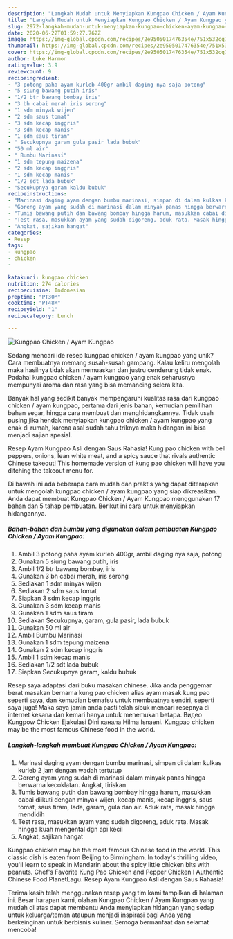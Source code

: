 ```yaml
---
description: "Langkah Mudah untuk Menyiapkan Kungpao Chicken / Ayam Kungpao yang Enak"
title: "Langkah Mudah untuk Menyiapkan Kungpao Chicken / Ayam Kungpao yang Enak"
slug: 2972-langkah-mudah-untuk-menyiapkan-kungpao-chicken-ayam-kungpao-yang-enak
date: 2020-06-22T01:59:27.762Z
image: https://img-global.cpcdn.com/recipes/2e9505017476354e/751x532cq70/kungpao-chicken-ayam-kungpao-foto-resep-utama.jpg
thumbnail: https://img-global.cpcdn.com/recipes/2e9505017476354e/751x532cq70/kungpao-chicken-ayam-kungpao-foto-resep-utama.jpg
cover: https://img-global.cpcdn.com/recipes/2e9505017476354e/751x532cq70/kungpao-chicken-ayam-kungpao-foto-resep-utama.jpg
author: Luke Harmon
ratingvalue: 3.9
reviewcount: 9
recipeingredient:
- "3 potong paha ayam kurleb 400gr ambil daging nya saja potong"
- "5 siung bawang putih iris"
- "1/2 btr bawang bombay iris"
- "3 bh cabai merah iris serong"
- "1 sdm minyak wijen"
- "2 sdm saus tomat"
- "3 sdm kecap inggris"
- "3 sdm kecap manis"
- "1 sdm saus tiram"
- " Secukupnya garam gula pasir lada bubuk"
- "50 ml air"
- " Bumbu Marinasi"
- "1 sdm tepung maizena"
- "2 sdm kecap inggris"
- "1 sdm kecap manis"
- "1/2 sdt lada bubuk"
- "Secukupnya garam kaldu bubuk"
recipeinstructions:
- "Marinasi daging ayam dengan bumbu marinasi, simpan di dalam kulkas kurleb 2 jam dengan wadah tertutup"
- "Goreng ayam yang sudah di marinasi dalam minyak panas hingga berwarna kecoklatan. Angkat, tiriskan"
- "Tumis bawang putih dan bawang bombay hingga harum, masukkan cabai diikuti dengan minyak wijen, kecap manis, kecap inggris, saus tomat, saus tiram, lada, garam, gula dan air. Aduk rata, masak hingga mendidih"
- "Test rasa, masukkan ayam yang sudah digoreng, aduk rata. Masak hingga kuah mengental dgn api kecil"
- "Angkat, sajikan hangat"
categories:
- Resep
tags:
- kungpao
- chicken
- 

katakunci: kungpao chicken  
nutrition: 274 calories
recipecuisine: Indonesian
preptime: "PT30M"
cooktime: "PT48M"
recipeyield: "1"
recipecategory: Lunch

---
```



![Kungpao Chicken / Ayam Kungpao](https://img-global.cpcdn.com/recipes/2e9505017476354e/751x532cq70/kungpao-chicken-ayam-kungpao-foto-resep-utama.jpg)

Sedang mencari ide resep kungpao chicken / ayam kungpao yang unik? Cara membuatnya memang susah-susah gampang. Kalau keliru mengolah maka hasilnya tidak akan memuaskan dan justru cenderung tidak enak. Padahal kungpao chicken / ayam kungpao yang enak seharusnya mempunyai aroma dan rasa yang bisa memancing selera kita.

Banyak hal yang sedikit banyak mempengaruhi kualitas rasa dari kungpao chicken / ayam kungpao, pertama dari jenis bahan, kemudian pemilihan bahan segar, hingga cara membuat dan menghidangkannya. Tidak usah pusing jika hendak menyiapkan kungpao chicken / ayam kungpao yang enak di rumah, karena asal sudah tahu triknya maka hidangan ini bisa menjadi sajian spesial.

Resep Ayam Kungpao Asli dengan Saus Rahasia! Kung pao chicken with bell peppers, onions, lean white meat, and a spicy sauce that rivals authentic Chinese takeout! This homemade version of kung pao chicken will have you ditching the takeout menu for.


Di bawah ini ada beberapa cara mudah dan praktis yang dapat diterapkan untuk mengolah kungpao chicken / ayam kungpao yang siap dikreasikan. Anda dapat membuat Kungpao Chicken / Ayam Kungpao menggunakan 17 bahan dan 5 tahap pembuatan. Berikut ini cara untuk menyiapkan hidangannya.

<!--inarticleads1-->

##### Bahan-bahan dan bumbu yang digunakan dalam pembuatan Kungpao Chicken / Ayam Kungpao:

1. Ambil 3 potong paha ayam kurleb 400gr, ambil daging nya saja, potong
1. Gunakan 5 siung bawang putih, iris
1. Ambil 1/2 btr bawang bombay, iris
1. Gunakan 3 bh cabai merah, iris serong
1. Sediakan 1 sdm minyak wijen
1. Sediakan 2 sdm saus tomat
1. Siapkan 3 sdm kecap inggris
1. Gunakan 3 sdm kecap manis
1. Gunakan 1 sdm saus tiram
1. Sediakan  Secukupnya, garam, gula pasir, lada bubuk
1. Gunakan 50 ml air
1. Ambil  Bumbu Marinasi
1. Gunakan 1 sdm tepung maizena
1. Gunakan 2 sdm kecap inggris
1. Ambil 1 sdm kecap manis
1. Sediakan 1/2 sdt lada bubuk
1. Siapkan Secukupnya garam, kaldu bubuk


Resep saya adaptasi dari buku masakan chinese. Jika anda penggemar berat masakan bernama kung pao chicken alias ayam masak kung pao seperti saya, dan kemudian bernafsu untuk membuatnya sendiri, seperti saya juga! Maka saya jamin anda pasti telah sibuk mencari resepnya di internet kesana dan kemari hanya untuk menemukan betapa. Видео Kungpow Chicken Ejakulasi Dini канала Hilma Isnaeni. Kungpao chicken may be the most famous Chinese food in the world. 

<!--inarticleads2-->

##### Langkah-langkah membuat Kungpao Chicken / Ayam Kungpao:

1. Marinasi daging ayam dengan bumbu marinasi, simpan di dalam kulkas kurleb 2 jam dengan wadah tertutup
1. Goreng ayam yang sudah di marinasi dalam minyak panas hingga berwarna kecoklatan. Angkat, tiriskan
1. Tumis bawang putih dan bawang bombay hingga harum, masukkan cabai diikuti dengan minyak wijen, kecap manis, kecap inggris, saus tomat, saus tiram, lada, garam, gula dan air. Aduk rata, masak hingga mendidih
1. Test rasa, masukkan ayam yang sudah digoreng, aduk rata. Masak hingga kuah mengental dgn api kecil
1. Angkat, sajikan hangat


Kungpao chicken may be the most famous Chinese food in the world. This classic dish is eaten from Beijing to Birmingham. In today&#39;s thrilling video, you&#39;ll learn to speak in Mandarin about the spicy little chicken bits with peanuts. Chef&#39;s Favorite Kung Pao Chicken and Pepper Chicken l Authentic Chinese Food PlanetLagu. Resep Ayam Kungpao Asli dengan Saus Rahasia! 

Terima kasih telah menggunakan resep yang tim kami tampilkan di halaman ini. Besar harapan kami, olahan Kungpao Chicken / Ayam Kungpao yang mudah di atas dapat membantu Anda menyiapkan hidangan yang sedap untuk keluarga/teman ataupun menjadi inspirasi bagi Anda yang berkeinginan untuk berbisnis kuliner. Semoga bermanfaat dan selamat mencoba!
